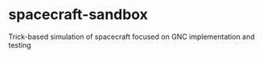 # spacecraft-sandbox
Trick-based simulation of spacecraft focused on GNC implementation and testing

